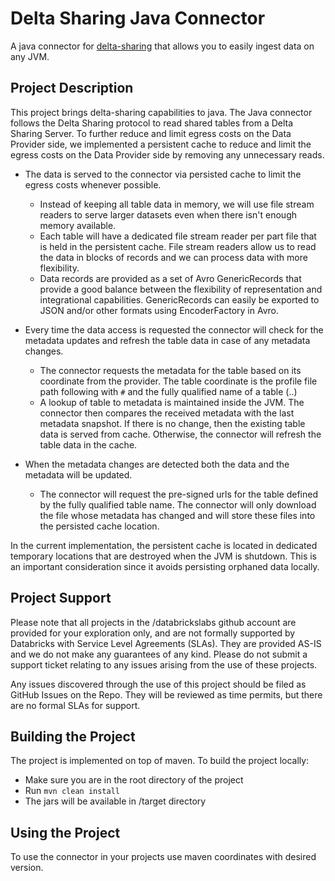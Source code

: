 # Delta Sharing Java Connector
A java connector for [delta-sharing](https://delta.io/sharing/) that allows you to easily ingest data on any JVM.


## Project Description
This project brings delta-sharing capabilities to java.
The Java connector follows the Delta Sharing protocol to read shared tables from a Delta Sharing Server. To further reduce and limit egress costs on the Data Provider side, we implemented a persistent cache to reduce and limit the egress costs on the Data Provider side by removing any unnecessary reads.

- The data is served to the connector via persisted cache to limit the egress costs whenever possible.
  - Instead of keeping all table data in memory, we will use file stream readers to serve larger datasets even when there isn't enough memory available.
  - Each table will have a dedicated file stream reader per part file that is held in the persistent cache. File stream readers allow us to read the data in blocks of records and we can process data with more flexibility.
  - Data records are provided as a set of Avro GenericRecords that provide a good balance between the flexibility of representation and integrational capabilities. GenericRecords can easily be exported to JSON and/or other formats using EncoderFactory in Avro.

- Every time the data access is requested the connector will check for the metadata updates and refresh the table data in case of any metadata changes.
   - The connector requests the metadata for the table based on its coordinate from the provider. The table coordinate is the profile file path following with `#` and the fully qualified name of a table (<share-name>.<schema-name>.<table-name>)
   - A lookup of table to metadata is maintained inside the JVM. The connector then compares the received metadata with the last metadata snapshot. If there is no change, then the existing table data is served from cache. Otherwise, the connector will refresh the table data in the cache.
  
- When the metadata changes are detected both the data and the metadata will be updated.
  - The connector will request the pre-signed urls for the table defined by the fully qualified table name. The connector will only download the file whose metadata has changed and will store these files into the persisted cache location.


In the current implementation, the persistent cache is located in dedicated temporary locations that are destroyed when the JVM is shutdown. This is an important consideration since it avoids persisting orphaned data locally.


## Project Support
Please note that all projects in the /databrickslabs github account are provided for your exploration only, and are not formally supported by Databricks with Service Level Agreements (SLAs).  They are provided AS-IS and we do not make any guarantees of any kind.  Please do not submit a support ticket relating to any issues arising from the use of these projects.

Any issues discovered through the use of this project should be filed as GitHub Issues on the Repo.  They will be reviewed as time permits, but there are no formal SLAs for support.


## Building the Project
The project is implemented on top of maven.
To build the project locally:
- Make sure you are in the root directory of the project
- Run `mvn clean install`
- The jars will be available in /target directory

## Using the Project
To use the connector in your projects use maven coordinates with desired version.